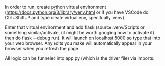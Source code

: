 In order to run, create python virtual environment (https://docs.python.org/3/library/venv.html or if you have VSCode do Ctrl+Shift+P and type create virtual env, specifcally .venv)

Enter that virtual environment and add flask (source .venv/Scripts or something similar/activate, (it might be worth googling how to activate it) then do flask --debug run). It will launch on localhost:5000 so type that into your web browser. Any edits you make will automatically appear in your browser when you refresh the page.

All logic can be funneled into app.py (which is the driver file) via imports.